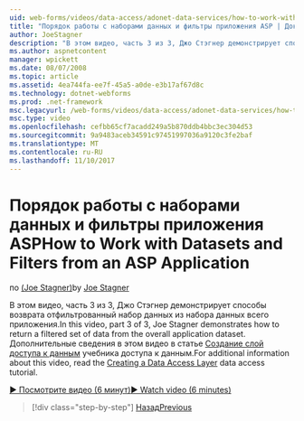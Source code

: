 ```yaml
---
uid: web-forms/videos/data-access/adonet-data-services/how-to-work-with-datasets-and-filters-from-an-asp-application
title: "Порядок работы с наборами данных и фильтры приложения ASP | Документы Microsoft"
author: JoeStagner
description: "В этом видео, часть 3 из 3, Джо Стэгнер демонстрирует способы возврата отфильтрованный набор данных из набора данных всего приложения. Для дополнительных сведений ab..."
ms.author: aspnetcontent
manager: wpickett
ms.date: 08/07/2008
ms.topic: article
ms.assetid: 4ea744fa-ee7f-45a5-a0de-e3b17af67d8c
ms.technology: dotnet-webforms
ms.prod: .net-framework
msc.legacyurl: /web-forms/videos/data-access/adonet-data-services/how-to-work-with-datasets-and-filters-from-an-asp-application
msc.type: video
ms.openlocfilehash: cefbb65cf7acadd249a5b870ddb4bbc3ec304d53
ms.sourcegitcommit: 9a9483aceb34591c97451997036a9120c3fe2baf
ms.translationtype: MT
ms.contentlocale: ru-RU
ms.lasthandoff: 11/10/2017
---
```

<a name="how-to-work-with-datasets-and-filters-from-an-asp-application"></a><span data-ttu-id="61115-104">Порядок работы с наборами данных и фильтры приложения ASP</span><span class="sxs-lookup"><span data-stu-id="61115-104">How to Work with Datasets and Filters from an ASP Application</span></span>
====================
<span data-ttu-id="61115-105">по [(Joe Stagner)](https://github.com/JoeStagner)</span><span class="sxs-lookup"><span data-stu-id="61115-105">by [Joe Stagner](https://github.com/JoeStagner)</span></span>

<span data-ttu-id="61115-106">В этом видео, часть 3 из 3, Джо Стэгнер демонстрирует способы возврата отфильтрованный набор данных из набора данных всего приложения.</span><span class="sxs-lookup"><span data-stu-id="61115-106">In this video, part 3 of 3, Joe Stagner demonstrates how to return a filtered set of data from the overall application dataset.</span></span> <span data-ttu-id="61115-107">Дополнительные сведения в этом видео в статье [Создание слой доступа к данным](../../../overview/data-access/introduction/creating-a-data-access-layer-vb.md) учебника доступа к данным.</span><span class="sxs-lookup"><span data-stu-id="61115-107">For additional information about this video, read the [Creating a Data Access Layer](../../../overview/data-access/introduction/creating-a-data-access-layer-vb.md) data access tutorial.</span></span>

[<span data-ttu-id="61115-108">&#9654; Посмотрите видео (6 минут)</span><span class="sxs-lookup"><span data-stu-id="61115-108">&#9654; Watch video (6 minutes)</span></span>](https://channel9.msdn.com/Blogs/ASP-NET-Site-Videos/how-to-work-with-datasets-and-filters-from-an-asp-application)

>[!div class="step-by-step"]
[<span data-ttu-id="61115-109">Назад</span><span class="sxs-lookup"><span data-stu-id="61115-109">Previous</span></span>](how-to-manually-bind-a-dataset-to-a-datagrid.md)
